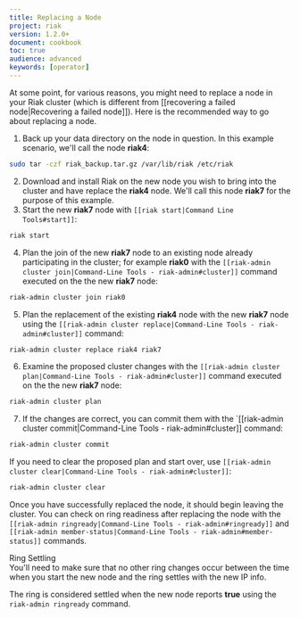 ```yaml
---
title: Replacing a Node
project: riak
version: 1.2.0+
document: cookbook
toc: true
audience: advanced
keywords: [operator]
---
```


At some point, for various reasons, you might need to replace a node in your Riak cluster (which is different from [[recovering a failed node|Recovering a failed node]]). Here is the recommended way to go about replacing a node.

1. Back up your data directory on the node in question. In this example scenario, we'll call the node **riak4**:
```bash
sudo tar -czf riak_backup.tar.gz /var/lib/riak /etc/riak
```
2. Download and install Riak on the new node you wish to bring into the cluster and have replace the **riak4** node. We'll call this node **riak7** for the purpose of this example.
3. Start the new **riak7** node with `[[riak start|Command Line Tools#start]]`:
```bash
riak start
```
4. Plan the join of the new **riak7** node to an existing node already participating in the cluster; for example **riak0** with the `[[riak-admin cluster join|Command-Line Tools - riak-admin#cluster]]` command executed on the the new **riak7** node:
```bash
riak-admin cluster join riak0
```
5. Plan the replacement of the existing **riak4** node with the new **riak7** node using the `[[riak-admin cluster replace|Command-Line Tools - riak-admin#cluster]]` command:
```bash
riak-admin cluster replace riak4 riak7
```
6. Examine the proposed cluster changes with the `[[riak-admin cluster plan|Command-Line Tools - riak-admin#cluster]]` command executed on the the new **riak7** node:
```bash
riak-admin cluster plan
```
7. If the changes are correct, you can commit them with the `[[riak-admin cluster commit|Command-Line Tools - riak-admin#cluster]] command:
```bash
riak-admin cluster commit
```

If you need to clear the proposed plan and start over, use `[[riak-admin cluster clear|Command-Line Tools - riak-admin#cluster]]`:
```bash
riak-admin cluster clear
```

Once you have successfully replaced the node, it should begin leaving the cluster. You can check on ring readiness after replacing the node with the `[[riak-admin ringready|Command-Line Tools - riak-admin#ringready]]` and `[[riak-admin member-status|Command-Line Tools - riak-admin#member-status]]` commands.

<div class="info">
<div class="title">Ring Settling</div>
You'll need to make sure that no other ring changes occur between the time when you start the new node and the ring settles with the new IP info.

The ring is considered settled when the new node reports <strong>true</strong> using the <code>riak-admin ringready</code> command.
</div>
